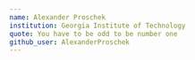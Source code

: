 ```yaml
---
name: Alexander Proschek 
institution: Georgia Institute of Technology 
quote: You have to be odd to be number one 
github_user: AlexanderProschek 
---
```

